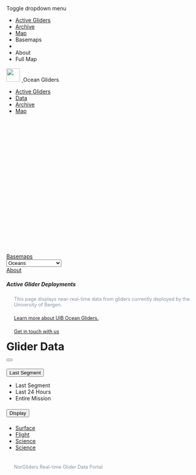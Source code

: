 <!DOCTYPE html>
<html lang="en">
<head runat="server">
<asp:ContentPlaceHolder ID="htmlHead" runat="server" />
<meta http-equiv="Content-Type" content="text/html; charset=UTF-8" />
<meta http-equiv="refresh" content="600" />
<meta http-equiv="Cache-Control" content="no-cache, no-store, must-revalidate" />
<meta http-equiv="Pragma" content="no-cache" />
<meta http-equiv="Expires" content="0" />

<meta http-equiv="X-UA-Compatible" content="IE=edge">

<meta name="viewport" content="width = device-width, initial-scale = 1">
<title>Active Deployments</title>



<style>

	.btn-group{
    margin-bottom: 20px;
    }

    #mapViewDiv {
    width: 100%;
    height: 350px;
    margin: 0;
    padding-bottom: 0;
    position: relative;
    }

    h1 {
      margin-top: 15px;
      margin-bottom: 15px;
    }

    p {
      margin-top: 20px;
      margin-left: 20px;  
      color: #8891a0;
      font-size: 90%;
    }

    #meta {
      margin-top: 20px;
      margin-bottom: 20px;
    }

    .container img{
    display: block;
    padding-top: 20px;
    padding-bottom: 20px;
    margin: 0 auto;
    }

	</style>
</head>
<body class="calcite-nav-top">

<nav class="navbar calcite-navbar navbar-fixed-top calcite-text-light calcite-bg-dark">

<div class="dropdown calcite-dropdown calcite-text-dark calcite-bg-light" role="presentation">
<a class="dropdown-toggle" role="button" aria-haspopup="true" aria-expanded="false">
<div class="calcite-dropdown-toggle">
<span class="sr-only">Toggle dropdown menu</span>
<span></span>
<span></span>
<span></span>
<span></span>
</div>
</a>
<ul class="dropdown-menu">
<li><a class="hidden-md hidden-lg" href="index.html"><span class="glyphicon glyphicon-plane"></span> Active Gliders</a></li>
<li><a class="hidden-md hidden-lg" href="delayed_data.html"><span class="glyphicon glyphicon-folder-open"> Archive</a></li>
<li><a class="hidden-md hidden-lg" href="delayed_map.html"><span class="glyphicon glyphicon-map-marker"> Map</a></li>
<li><a role="button" data-target="#panelBasemaps" aria-haspopup="true"><span class="glyphicon glyphicon-th-large"></span> Basemaps</a><li>
<li><a role="button" data-target="#panelAbout" aria-haspopup="true"><span class="glyphicon glyphicon-info-sign"></span> About</a></li>
<li><a role="button" id="calciteToggleNavbar" aria-haspopup="true"><span class="glyphicon glyphicon-fullscreen"></span> Full Map</a></li>
</ul>
</div>

<div class="calcite-title calcite-overflow-hidden">
<a target="" href="index.html">
<img src="css\NIWA_Rev_Hor_2.png" style="cursor: default; height: 35px; margin-top: 2px; margin-right: 5px;">
</a>
<span class="calcite-title-divider"></span>
<span class="calcite-title-main">Ocean Gliders</span>
</div>

<ul class="calcite-nav nav navbar-nav">
<li><a href="index.html" class="hidden-xs hidden-sm" data-tooltip="tip" title="Overview of currently deployed gliders" data-placement="bottom">Active Gliders</a></li>
<li class="active"><a href="gliders.html" class="hidden-xs hidden-sm" data-tooltip="tip" title="View data from currently deployed gliders" data-placement="bottom">Data</a></li>
<li><a href="delayed_data.html" class="hidden-xs hidden-sm" data-tooltip="tip" title="View data from past glider deployments" data-placement="bottom">Archive</a></li>
<li><a href="delayed_map.html" class="hidden-xs hidden-sm" data-tooltip="tip" title="Map of past glider deployments" data-placement="bottom">Map</a></li>
</ul>
</nav>

<div class="calcite-map">
<div id="mapViewDiv"></div>
</div>

<div class="calcite-panels calcite-panels-left calcite-text-light calcite-bg-dark panel-group">

<div id="panelBasemaps" class="panel collapse">
<div id="headingBasemaps" class="panel-heading" role="tab">
<div class="panel-title">
<a class="panel-toggle collapsed" role="button" data-toggle="collapse" href="#collapseBasemaps" aria-expanded="false" aria-controls="collapseBasemaps"><span class="glyphicon glyphicon-th-large" aria-hidden="true"></span><span class="panel-label">Basemaps</span></a>
<a class="panel-close" role="button" data-toggle="collapse" data-target="#panelBasemaps"><span class="esri-icon esri-icon-close" aria-hidden="true"></span></a>
</div>
</div>
<div id="collapseBasemaps" class="panel-collapse collapse" role="tabpanel" aria-labelledby="headingBasemaps">
<div class="panel-body">
<select id="selectBasemapPanel" class="form-control">
<option value="oceans" data-vector="oceans" selected="">Oceans</option>
<option value="streets" data-vector="streets-vector">Streets</option>
<option value="satellite" data-vector="satellite">Satellite</option>
<option value="hybrid" data-vector="hybrid">Hybrid</option>
<option value="national-geographic" data-vector="national-geographic">National Geographic</option>
<option value="dark-gray" data-vector="dark-gray-vector">Dark Gray</option>
</select>
</div>
</div>
</div>

<div id="panelAbout" class="panel collapse">
<div id="headingAbout" class="panel-heading" role="tab">
<div class="panel-title">
<a class="panel-toggle" role="button" data-toggle="collapse" href="#collapseAbout" aria-expanded="true" aria-controls="collapseAbout"><span class="glyphicon glyphicon-info-sign" aria-hidden="true"></span><span class="panel-label">About</span></a>
<a class="panel-close" role="button" data-toggle="collapse" tabindex="0" href="#panelAbout"><span class="esri-icon esri-icon-close" aria-hidden="true"></span></a>
</div>
</div>
<div id="collapseAbout" class="panel-collapse collapse" role="tabpanel" aria-labelledby="headingAbout">
<div class="panel-body">
<h5>Active Glider Deployments</h5>
<p>This page displays near-real-time data from gliders currently deployed by the University of Bergen.</p>
<p><a href="https://www.uib.no/gfi">Learn more about UIB Ocean Gliders.</a></p>
<p><a href="/cdn-cgi/l/email-protection#80e7ece9e4e5f2f3c0eee9f7e1aee3efaeeefa">Get in touch with us</a></p>
</div>
</div>
</div>
</div>
<div class="container">
<div class="row">
<div class="page-header-title col-lg-6 col-md-6 col-sm-12"><h1 class="text-left">Glider Data</h1></div>
</div>
<div id="plotly"></div>

<div class="row">
<div class="col-lg-12 col-md-12 col-sm-12">
<div class="btn-group">
<button class="btn btn-default dropdown-toggle gliderBtn" type="button" id="dropdownMenu1" data-toggle="dropdown" aria-haspopup="true" aria-expanded="true"> <span class="caret"></span>
</button>
<ul class="dropdown-menu dropdownSelectGliders" aria-labelledby="dropdownMenu1">
</ul>
</div>
<div class="btn-group">
<button class="btn btn-default dropdown-toggle timeBtn" type="button" id="dropdownMenu1" data-toggle="dropdown" aria-haspopup="true" aria-expanded="true">Last Segment <span class="caret"></span>
</button>
<ul class="dropdown-menu " aria-labelledby="dropdownMenu1">
<li class="selectGlider selected preselected"><a>Last Segment</a></li>
<li class="selectGlider"><a>Last 24 Hours</a></li>

<li class="selectGlider"><a>Entire Mission</a></li>
</ul>
</div>
<div class="btn-group">
<button class="btn btn-primary" id="displayBtn" type="button" aria-haspopup="true" aria-expanded="true">Display
</button>
</div>
</div>
</div>
<div class="row">
<div class="col-lg-12 col-md-12 col-sm-12">

<ul class="nav nav-tabs" role="tablist">
<li role="presentation" class="active"><a href="#surface" aria-controls="surface" role="tab" data-toggle="tab">Surface</a></li>
<li role="presentation"><a href="#flight" aria-controls="flight" role="tab" data-toggle="tab">Flight</a></li>
<li role="presentation"><a href="#science" aria-controls="science" role="tab" data-toggle="tab">Science</a></li>
<li role="presentation"><a href="#depthProfile" aria-controls="depthProfile" role="tab" data-toggle="tab">Science</a></li>
</ul>

<div class="tab-content">
<div role="tabpanel" class="tab-pane fade in active" id="surface">
</div>
<div role="tabpanel" class="tab-pane fade" id="flight">
</div>
<div role="tabpanel" class="tab-pane fade" id="science">
</div>
<div role="tabpanel" class="tab-pane fade" id="depthProfile">
</div>
</div>
</div>
</div>
</div>

<div class="panel-footer panel-primary img-rounded">
<p class="text-muted text-right"><br>NorGliders Real-time Glider Data Portal</p>
</div>
</div>

<script data-cfasync="false" src="/cdn-cgi/scripts/5c5dd728/cloudflare-static/email-decode.min.js"></script><script src="https://ajax.googleapis.com/ajax/libs/jquery/2.1.3/jquery.min.js"></script>

<script src="https://maxcdn.bootstrapcdn.com/bootstrap/3.3.5/js/bootstrap.min.js"></script>

<script src="https://js.arcgis.com/4.5/"></script>

<script src="js/calcitemaps-v0.4.js"></script>

<script type="text/javascript" src="js/gliders.js"></script>

</body>
</html>
